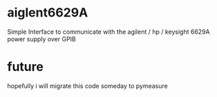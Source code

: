# aiglent6629A
Simple Interface to communicate with the agilent / hp / keysight 6629A power supply over GPIB
# future
hopefully i will migrate this code someday to pymeasure 

